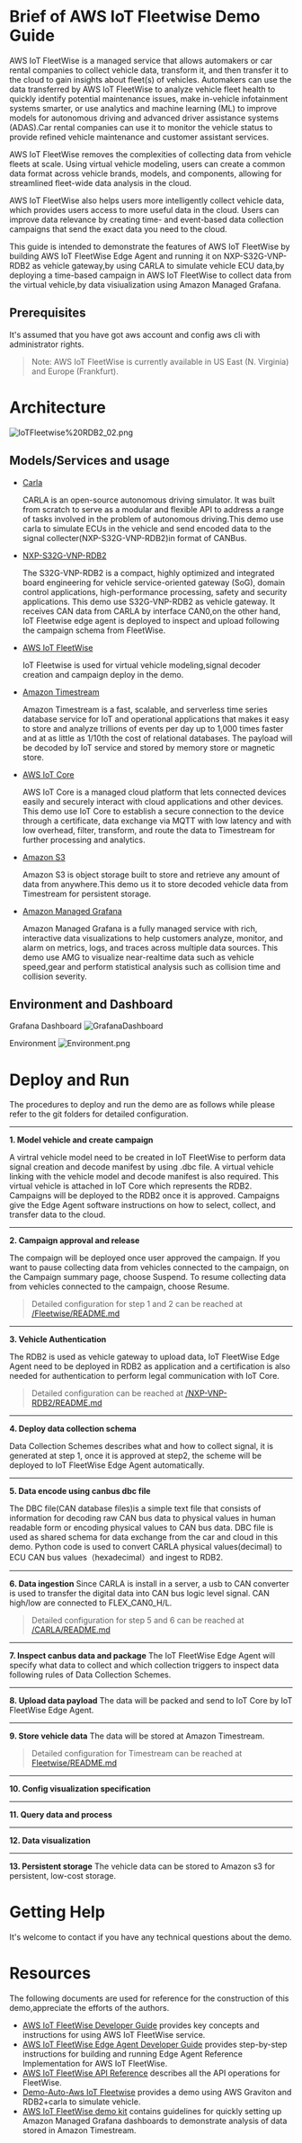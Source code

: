 # Brief of AWS IoT Fleetwise Demo Guide
AWS IoT FleetWise is a managed service that allows automakers or car rental companies to collect vehicle data, transform it, and then transfer it to the cloud to gain insights about  fleet(s) of vehicles. Automakers can use the data transferred by AWS IoT FleetWise to analyze vehicle fleet health to quickly identify potential maintenance issues, make in-vehicle infotainment systems smarter, or use analytics and machine learning (ML) to improve models for autonomous driving and advanced driver assistance systems (ADAS).Car rental companies can use it to monitor the vehicle status to provide refined vehicle maintenance and customer assistant services.

AWS IoT FleetWise removes the complexities of collecting data from vehicle fleets at scale. Using virtual vehicle modeling, users can create a common data format across vehicle brands, models, and components, allowing for streamlined fleet-wide data analysis in the cloud.

AWS IoT FleetWise also helps users more intelligently collect vehicle data, which provides users access to more useful data in the cloud. Users can improve data relevance by creating time- and event-based data collection campaigns that send the exact data you need to the cloud.

This guide is intended to demonstrate the  features of AWS IoT FleetWise by building AWS IoT FleetWise Edge Agent and running it on NXP-S32G-VNP-RDB2 as vehicle gateway,by using CARLA to simulate vehicle ECU data,by deploying a time-based campaign in AWS IoT FleetWise to collect data from the virtual vehicle,by data visiualization using Amazon Managed Grafana.
## Prerequisites
It's assumed that you have got aws account and config aws cli with administrator rights.
>Note: AWS IoT FleetWise is currently available in US East (N. Virginia) and Europe (Frankfurt).
# Architecture
![IoTFleetwise%20RDB2_02.png](https://github.com/JimmySunCreater/AWS-IoTFleetwise-NXP-RDB2-Demo/blob/main/IoTFleetwise%20RDB2_02.png)
## Models/Services and usage
* [Carla](http://carla.org/)

  CARLA is an open-source autonomous driving simulator. It was built from scratch to serve as a modular and flexible API to address a range of tasks involved in the problem of autonomous driving.This demo use carla to simulate ECUs in the vehicle and send encoded data to the signal collecter(NXP-S32G-VNP-RDB2)in format of CANBus.
* [NXP-S32G-VNP-RDB2](https://www.nxp.com/design/designs/s32g2-vehicle-networking-reference-design:S32G-VNP-RDB2)

  The S32G-VNP-RDB2 is a compact, highly optimized and integrated board engineering for vehicle service-oriented gateway (SoG), domain control applications, high-performance processing, safety and security applications. This demo use S32G-VNP-RDB2 as vehicle gateway. It receives CAN data from CARLA by interface CAN0,on the other hand, IoT Fleetwise edge agent is deployed to inspect and upload following the campaign schema from FleetWise.
* [AWS IoT FleetWise](https://aws.amazon.com/iot-fleetwise/)

  IoT Fleetwise is used for virtual vehicle modeling,signal decoder creation and campaign deploy in the demo.
* [Amazon Timestream](https://aws.amazon.com/timestream/)
  
  Amazon Timestream is a fast, scalable, and serverless time series database service for IoT and operational applications that makes it easy to store and analyze trillions of events per day up to 1,000 times faster and at as little as 1/10th the cost of relational databases. The payload will be decoded by IoT service and stored by memory store or magnetic store.
* [AWS IoT Core](https://aws.amazon.com/iot-core/)

  AWS IoT Core is a managed cloud platform that lets connected devices easily and securely interact with cloud applications and other devices. This demo use IoT Core to establish a secure connection to the device through a certificate, data exchange via MQTT with low latency and with low overhead, filter, transform, and route the data to Timestream for further processing and analytics.
* [Amazon S3](https://aws.amazon.com/s3/)

  Amazon S3 is object storage built to store and retrieve any amount of data from anywhere.This demo us it to store decoded vehicle data from Timestream for persistent storage.
* [Amazon Managed Grafana](https://aws.amazon.com/grafana/)

  Amazon Managed Grafana is a fully managed service with rich, interactive data visualizations to help customers analyze, monitor, and alarm on metrics, logs, and traces across multiple data sources. This demo use AMG to visualize near-realtime data such as vehicle speed,gear and perform statistical analysis such as collision time and collision severity.
## Environment and Dashboard
Grafana Dashboard
![GrafanaDashboard](https://github.com/JimmySunCreater/AWS-IoTFleetwise-NXP-RDB2-Demo/blob/main/Grafana/GrafanaDashboard.png)

Environment
![Environment.png](https://github.com/JimmySunCreater/AWS-IoTFleetwise-NXP-RDB2-Demo/blob/main/Environment.png)

# Deploy and Run
The procedures to deploy and run the demo are as follows while please refer to the git folders for detailed configuration.
* * *
**1. Model vehicle and create campaign**

A virtral vehicle model need to be created in IoT FleetWise to perform data signal creation and decode manifest by using .dbc file. A virtual vehicle linking with the vehicle model and decode manifest is also required. This virtual vehicle is attached in IoT Core which represents the RDB2. Campaigns will be deployed to the RDB2 once it is approved. Campaigns give the Edge Agent software instructions on how to select, collect, and transfer data to the cloud. 
* * *
**2. Campaign approval and release**

The compaign will be deployed once user approved the campaign. If you want to pause collecting data from vehicles connected to the campaign, on the Campaign summary page, choose Suspend. To resume collecting data from vehicles connected to the campaign, choose Resume.
>Detailed configuration for step 1 and 2 can be reached at <u>[/Fleetwise/README.md](https://github.com/JimmySunCreater/AWS-IoTFleetwise-NXP-RDB2-Demo/blob/main/Fleetwise/README.md)</u>
* * *
**3. Vehicle Authentication**

The RDB2 is used as vehicle gateway to upload data, IoT FleetWise Edge Agent need to be deployed in RDB2 as application and a certification is also needed for authentication to perform legal communication with IoT Core. 
>Detailed configuration can be reached at [/NXP-VNP-RDB2/README.md](https://github.com/JimmySunCreater/AWS-IoTFleetwise-NXP-RDB2-Demo/blob/main/NXP-VNP-RDB2/README.md)
* * *
**4. Deploy data collection schema**

Data Collection Schemes describes what and how to collect signal, it is generated at step 1, once it is approved at step2, the scheme will be deployed to IoT FleetWise Edge Agent automatically.
* * *
**5. Data encode using canbus dbc file**

The DBC file(CAN database files)is a simple text file that consists of information for decoding raw CAN bus data to physical values in human readable form or encoding physical values to CAN bus data. DBC file is used as shared schema for data exchange from the car and cloud in this demo. Python code is used to convert CARLA physical values(decimal) to ECU CAN bus values（hexadecimal）and ingest to RDB2.
* * *
**6. Data ingestion**
Since CARLA is install in a server, a usb to CAN converter is used to transfer the digital data into CAN bus logic level signal. CAN high/low are connected to FLEX_CAN0_H/L.
>Detailed configuration for step 5 and 6 can be reached at [/CARLA/README.md](https://github.com/JimmySunCreater/AWS-IoTFleetwise-NXP-RDB2-Demo/blob/main/CARLA/README.md)
* * *
**7. Inspect canbus data and package**
The IoT FleetWise Edge Agent will specify what data to collect and which collection triggers to inspect data following rules of Data Collection Schemes. 
* * *
**8. Upload data payload**
The data will be packed and send to IoT Core by IoT FleetWise Edge Agent.
* * *
**9. Store vehicle data**
The data will be stored at Amazon Timestream.
>Detailed configuration for Timestream can be reached at [Fleetwise/README.md](https://github.com/JimmySunCreater/AWS-IoTFleetwise-NXP-RDB2-Demo/blob/main/Fleetwise/README.md)
* * *
**10. Config visualization specification**

* * *
**11. Query data and process**
* * *
**12. Data visualization**
* * *
**13. Persistent storage**
The vehicle data can be stored to Amazon s3 for persistent, low-cost storage.

# Getting Help
It's welcome to contact if you have any technical questions about the demo.
# Resources
The following documents are used for reference for the construction of this demo,appreciate the efforts of the authors.
* [AWS IoT FleetWise Developer Guide](https://docs.aws.amazon.com/iot-fleetwise/latest/developerguide/what-is-iotfleetwise.html) provides key concepts and instructions for using AWS IoT FleetWise service.
* [AWS IoT FleetWise Edge Agent Developer Guide](https://github.com/aws/aws-iot-fleetwise-edge/blob/main/docs/dev-guide/edge-agent-dev-guide.md) provides step-by-step instructions for building and running Edge Agent Reference Implementation for AWS IoT FleetWise.
* [AWS IoT FleetWise API Reference](https://docs.aws.amazon.com/iot-fleetwise/latest/APIReference/Welcome.html) describes all the API operations for FleetWise.
* [Demo-Auto-Aws IoT Fleetwise](https://github.com/aws4embeddedlinux/demo-auto-aws-iotfleetwise) provides a demo using AWS Graviton and RDB2+carla to simulate vehicle.
* [AWS IoT FleetWise demo kit](https://gitlab.aws.dev/emea-iot-specialist-sa/aws-iot-fleetwise-demokit/-/tree/main/grafana_dashboards) contains guidelines for quickly setting up Amazon Managed Grafana dashboards to demonstrate analysis of data stored in Amazon Timestream.
